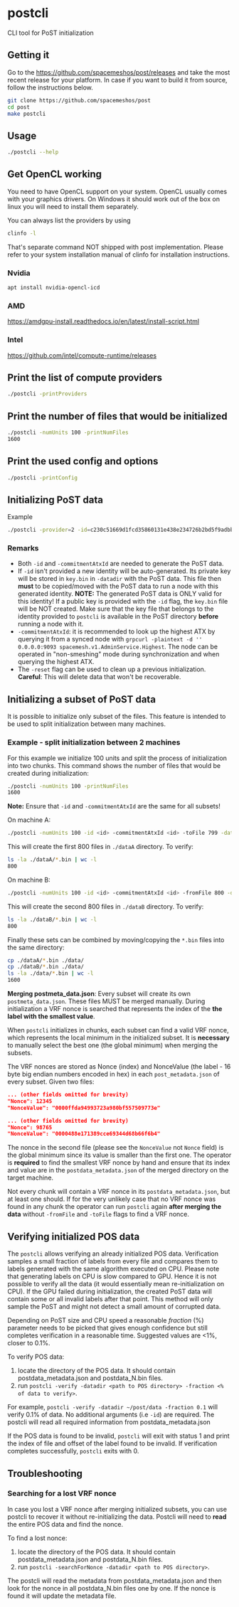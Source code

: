 # postcli

CLI tool for PoST initialization

## Getting it

Go to the <https://github.com/spacemeshos/post/releases> and take the most recent release for your platform. In case if you want to build it from source, follow the instructions below.

```bash
git clone https://github.com/spacemeshos/post
cd post
make postcli
```

## Usage

```bash
./postcli --help
```

## Get OpenCL working

You need to have OpenCL support on your system. OpenCL usually comes with your graphics drivers. On Windows it should work out of the box on linux you will need to install them separately.

You can always list the providers by using

```bash
clinfo -l
```

That's separate command NOT shipped with post implementation. Please refer to your system installation manual of clinfo for installation instructions.

### Nvidia

```bash
apt install nvidia-opencl-icd
```

### AMD

<https://amdgpu-install.readthedocs.io/en/latest/install-script.html>

### Intel

<https://github.com/intel/compute-runtime/releases>

## Print the list of compute providers

```bash
./postcli -printProviders
```

## Print the number of files that would be initialized

```bash
./postcli -numUnits 100 -printNumFiles
1600
```

## Print the used config and options

```bash
./postcli -printConfig
```

## Initializing PoST data

Example

```bash
./postcli -provider=2 -id=c230c51669d1fcd35860131e438e234726b2bd5f9adbbd91bd88a718e7e98ecb -commitmentAtxId=c230c51669d1fcd35860131e438e234726b2bd5f9adbbd91bd88a718e7e98ecb -genproof
```

### Remarks

* Both `-id` and `-commitmentAtxId` are needed to generate the PoST data.
* If `-id` isn't provided a new identity will be auto-generated. Its private key will be stored in `key.bin` in `-datadir`
with the PoST data. This file then **must** to be copied/moved with the PoST data to run a node with this generated identity.
**NOTE:** The generated PoST data is ONLY valid for this identity!
If a public key is provided with the `-id` flag, the `key.bin` file will be NOT created. Make sure that the key file that belongs
to the identity provided to `postcli` is available in the PoST directory **before** running a node with it.
* `-commitmentAtxId`: it is recommended to look up the highest ATX by querying it from a synced node with
`grpcurl -plaintext -d '' 0.0.0.0:9093 spacemesh.v1.AdminService.Highest`. The node can be operated in
"non-smeshing" mode during synchronization and when querying the highest ATX.
* The `-reset` flag can be used to clean up a previous initialization. **Careful**: This will delete data that won't be recoverable.

## Initializing a subset of PoST data

It is possible to initialize only subset of the files. This feature is intended to be used to split initialization between many machines.

### Example - split initialization between 2 machines

For this example we initialize 100 units and split the process of initialization into two chunks. This command shows the number of files
that would be created during initialization:

```bash
./postcli -numUnits 100 -printNumFiles
1600
```

**Note:** Ensure that `-id` and `-commitmentAtxId` are the same for all subsets!

On machine A:

```bash
./postcli -numUnits 100 -id <id> -commitmentAtxId <id> -toFile 799 -datadir ./dataA
```

This will create the first 800 files in `./dataA` directory. To verify:

```bash
ls -la ./dataA/*.bin | wc -l
800
```

On machine B:

```bash
./postcli -numUnits 100 -id <id> -commitmentAtxId <id> -fromFile 800 -datadir ./dataB
```

This will create the second 800 files in `./dataB` directory. To verify:

```bash
ls -la ./dataB/*.bin | wc -l
800
```

Finally these sets can be combined by moving/copying the `*.bin` files into the same directory:

```bash
cp ./dataA/*.bin ./data/
cp ./dataB/*.bin ./data/
ls -la ./data/*.bin | wc -l
1600
```

**Merging postmeta_data.json**: Every subset will create its own `postmeta_data.json`. These files MUST be merged manually.
During initialization a VRF nonce is searched that represents the index of the **the label with the smallest value**.

When `postcli` initializes in chunks, each subset can find a valid VRF nonce, which represents the local minimum in the
initialized subset. It is **necessary** to manually select the best one (the global minimum) when merging the subsets.

The VRF nonces are stored as Nonce (index) and NonceValue (the label - 16 byte big endian numbers encoded in hex)
in each `post_metadata.json` of every subset. Given two files:

```json
... (other fields omitted for brevity)
"Nonce": 12345
"NonceValue": "0000ffda94993723a980bf557509773e"
```

```json
... (other fields omitted for brevity)
"Nonce": 98765
"NonceValue": "0000488e171389cce69344d68b66f6b4"
```

The nonce in the second file (please see the `NonceValue` not `Nonce` field) is the global minimum since its value is smaller than the first one. The operator is **required** to find the
smallest VRF nonce by hand and ensure that its index and value are in the `postdata_metadata.json` of the merged directory on the target machine.

Not every chunk will contain a VRF nonce in its `postdata_metadata.json`, but at least one should. If for the very unlikely case that no VRF nonce
was found in any chunk the operator can run `postcli` again **after merging the data** without `-fromFile` and `-toFile` flags to find a VRF nonce.

## Verifying initialized POS data

The `postcli` allows verifying an already initialized POS data. Verification samples a small fraction of labels from every file and compares them to labels generated with the same algorithm executed on CPU. Please note that generating labels on CPU is slow compared to GPU. Hence it is not possible to verify all the data (it would essentially mean re-initialization on CPU). If the GPU failed during initialization, the created PoST data will contain some or all invalid labels after that point. This method will only sample the PoST and might not detect a small amount of corrupted data.

Depending on PoST size and CPU speed a reasonable *fraction* (%) parameter needs to be picked that gives enough confidence but still completes verification in a reasonable time. Suggested values are <1%, closer to 0.1%.

To verify POS data:

1. locate the directory of the POS data. It should contain postdata_metadata.json and postdata_N.bin files.
2. run `postcli -verify -datadir <path to POS directory> -fraction <% of data to verify>`.

For example, `postcli -verify -datadir ~/post/data -fraction 0.1` will verify 0.1% of data. No additional arguments (i.e `-id`) are required. The postcli will read all required information from postdata_metadata.json

If the POS data is found to be invalid, `postcli` will exit with status 1 and print the index of file and offset of the label found to be invalid. If verification completes successfully, `postcli` exits with 0.

## Troubleshooting

### Searching for a lost VRF nonce

In case you lost a VRF nonce after merging initialized subsets, you can use postcli to recover it without re-initializing the data. Postcli will need to **read** the entire POS data and find the nonce.

To find a lost nonce:

1. locate the directory of the POS data. It should contain postdata_metadata.json and postdata_N.bin files.
2. run `postcli -searchForNonce -datadir <path to POS directory>`.

The postcli will read the metadata from postdata_metadata.json and then look for the nonce in all postdata_N.bin files one by one. If the nonce is found it will update the metadata file.
